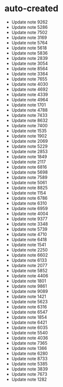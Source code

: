 # auto-created
- Update note 9262
- Update note 5286
- Update note 7502
- Update note 3169
- Update note 5764
- Update note 5618
- Update note 5836
- Update note 2839
- Update note 3054
- Update note 8564
- Update note 3364
- Update note 7655
- Update note 4030
- Update note 4692
- Update note 4339
- Update note 4964
- Update note 1701
- Update note 4788
- Update note 7433
- Update note 8632
- Update note 7400
- Update note 1535
- Update note 1902
- Update note 2069
- Update note 5229
- Update note 2853
- Update note 1849
- Update note 2117
- Update note 6816
- Update note 5698
- Update note 7589
- Update note 5061
- Update note 8825
- Update note 1154
- Update note 6786
- Update note 6310
- Update note 6959
- Update note 4004
- Update note 9377
- Update note 3348
- Update note 5739
- Update note 4710
- Update note 6418
- Update note 1541
- Update note 2250
- Update note 6602
- Update note 6133
- Update note 2077
- Update note 5852
- Update note 4406
- Update note 1801
- Update note 9861
- Update note 9089
- Update note 1421
- Update note 5623
- Update note 6316
- Update note 6547
- Update note 1854
- Update note 6421
- Update note 6035
- Update note 5540
- Update note 4036
- Update note 7365
- Update note 1366
- Update note 6280
- Update note 8733
- Update note 5385
- Update note 3839
- Update note 7673
- Update note 1282
